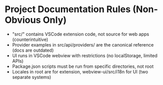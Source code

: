 # Project Documentation Rules (Non-Obvious Only)

- "src/" contains VSCode extension code, not source for web apps (counterintuitive)
- Provider examples in src/api/providers/ are the canonical reference (docs are outdated)
- UI runs in VSCode webview with restrictions (no localStorage, limited APIs)
- Package.json scripts must be run from specific directories, not root
- Locales in root are for extension, webview-ui/src/i18n for UI (two separate systems)